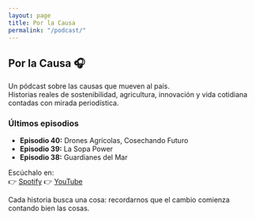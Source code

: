 ```yaml
---
layout: page
title: Por la Causa
permalink: "/podcast/"
---
```


## Por la Causa 🎧

Un pódcast sobre las causas que mueven al país.  
Historias reales de sostenibilidad, agricultura, innovación y vida cotidiana contadas con mirada periodística.

### Últimos episodios
- **Episodio 40:** Drones Agrícolas, Cosechando Futuro  
- **Episodio 39:** La Sopa Power  
- **Episodio 38:** Guardianes del Mar  

Escúchalo en:  
👉 [Spotify](https://podcasters.spotify.com/pod/show/porlacausa)
👉 [YouTube](https://www.youtube.com/@PorlaCausaPodcast)

Cada historia busca una cosa: recordarnos que el cambio comienza contando bien las cosas.
